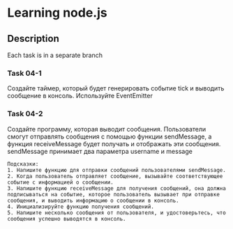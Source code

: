 # Learning node.js

## Description

Each task is in a separate branch

### Task 04-1

Создайте таймер, который будет генерировать событие tick и выводить сообщение в консоль.
Используйте EventEmitter

### Task 04-2

Создайте программу, которая выводит сообщения.
Пользователи смогут отправлять сообщения с помощью функции sendMessage, а функция receiveMessage будет получать и отображать эти сообщения.
sendMessage принимает два параметра username и message

    Подсказки:
    1. Напишите функцию для отправки сообщений пользователями sendMessage.
    2. Когда пользователь отправляет сообщение, вызывайте соответствующее событие с информацией о сообщении.
    3. Напишите функцию receiveMessage для получения сообщений, она должна подписываться на событие, которое пользователь вызывает при отправке сообщения, и выводить информацию о сообщении в консоль.
    4. Инициализируйте функцию получения сообщений.
    5. Напишите несколько сообщения от пользователя, и удостоверьтесь, что сообщения успешно выводятся в консоль.
